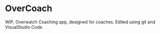 # OverCoach
WIP, Overwatch Coaching app, designed for coaches.
Edited using git and VisualStudio Code.
